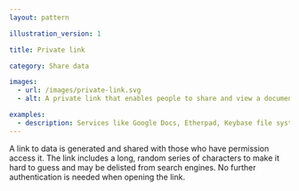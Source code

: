 ```yaml
---
layout: pattern

illustration_version: 1

title: Private link

category: Share data

images:
  - url: /images/private-link.svg
  - alt: A private link that enables people to share and view a document.

examples:
  - description: Services like Google Docs, Etherpad, Keybase file system and Dropbox have link sharing options
---
```


A link to data is generated and shared with those who have permission access it. The link includes a long, random series of characters to make it hard to guess and may be delisted from search engines. No further authentication is needed when opening the link.
